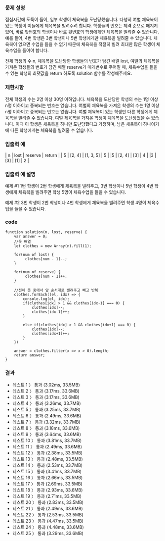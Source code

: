 ### 문제 설명
점심시간에 도둑이 들어, 일부 학생이 체육복을 도난당했습니다. 다행히 여벌 체육복이 있는 학생이 이들에게 체육복을 빌려주려 합니다. 학생들의 번호는 체격 순으로 매겨져 있어, 바로 앞번호의 학생이나 바로 뒷번호의 학생에게만 체육복을 빌려줄 수 있습니다. 예를 들어, 4번 학생은 3번 학생이나 5번 학생에게만 체육복을 빌려줄 수 있습니다. 체육복이 없으면 수업을 들을 수 없기 때문에 체육복을 적절히 빌려 최대한 많은 학생이 체육수업을 들어야 합니다.

전체 학생의 수 n, 체육복을 도난당한 학생들의 번호가 담긴 배열 lost, 여벌의 체육복을 가져온 학생들의 번호가 담긴 배열 reserve가 매개변수로 주어질 때, 체육수업을 들을 수 있는 학생의 최댓값을 return 하도록 solution 함수를 작성해주세요.

### 제한사항
전체 학생의 수는 2명 이상 30명 이하입니다.
체육복을 도난당한 학생의 수는 1명 이상 n명 이하이고 중복되는 번호는 없습니다.
여벌의 체육복을 가져온 학생의 수는 1명 이상 n명 이하이고 중복되는 번호는 없습니다.
여벌 체육복이 있는 학생만 다른 학생에게 체육복을 빌려줄 수 있습니다.
여벌 체육복을 가져온 학생이 체육복을 도난당했을 수 있습니다. 이때 이 학생은 체육복을 하나만 도난당했다고 가정하며, 남은 체육복이 하나이기에 다른 학생에게는 체육복을 빌려줄 수 없습니다.

### 입출력 예
| n |	lost | reserve | return |
| 5 | [2, 4] | [1, 3, 5] | 5    |
|5 | [2, 4] | [3] | 4           |
|3 | [3] | [1] | 2              |

### 입출력 예 설명
예제 #1
1번 학생이 2번 학생에게 체육복을 빌려주고, 3번 학생이나 5번 학생이 4번 학생에게 체육복을 빌려주면 학생 5명이 체육수업을 들을 수 있습니다.

예제 #2
3번 학생이 2번 학생이나 4번 학생에게 체육복을 빌려주면 학생 4명이 체육수업을 들을 수 있습니다.

### code
~~~
function solution(n, lost, reserve) {
    var answer = 0;
    //옷 배열
    let clothes = new Array(n).fill(1);

    for(num of lost) {
         clothes[num - 1]--;
    }
    
    for(num of reserve) {
         clothes[num - 1]++;
    }
    
    //전체 옷 중에서 앞 순서대로 빌려주고 빼고 반복
    clothes.forEach((el, idx) => {
        console.log(el, idx);
        if(clothes[idx] > 1 && clothes[idx-1] === 0) {
            clothes[idx]--;
            clothes[idx-1]++;
        }
        
        else if(clothes[idx] > 1 && clothes[idx+1] === 0) {
            clothes[idx]--;
            clothes[idx+1]++;
        }
    })

    answer = clothes.filter(x => x > 0).length;
    return answer;
}
~~~

### 결과

- 테스트 1 〉	통과 (3.02ms, 33.5MB)
- 테스트 2 〉	통과 (3.17ms, 33.6MB)
- 테스트 3 〉	통과 (3.17ms, 33.6MB)
- 테스트 4 〉	통과 (3.26ms, 33.7MB)
- 테스트 5 〉	통과 (3.25ms, 33.7MB)
- 테스트 6 〉	통과 (2.49ms, 33.6MB)
- 테스트 7 〉	통과 (3.32ms, 33.7MB)
- 테스트 8 〉	통과 (3.18ms, 33.6MB)
- 테스트 9 〉	통과 (3.64ms, 33.6MB)
- 테스트 10 〉	통과 (3.81ms, 33.7MB)
- 테스트 11 〉	통과 (2.49ms, 33.6MB)
- 테스트 12 〉	통과 (2.38ms, 33.5MB)
- 테스트 13 〉	통과 (2.48ms, 33.5MB)
- 테스트 14 〉	통과 (2.53ms, 33.7MB)
- 테스트 15 〉	통과 (3.41ms, 33.7MB)
- 테스트 16 〉	통과 (2.66ms, 33.5MB)
- 테스트 17 〉	통과 (2.69ms, 33.5MB)
- 테스트 18 〉	통과 (2.93ms, 33.6MB)
- 테스트 19 〉	통과 (2.71ms, 33.5MB)
- 테스트 20 〉	통과 (2.83ms, 33.5MB)
- 테스트 21 〉	통과 (2.49ms, 33.6MB)
- 테스트 22 〉	통과 (2.53ms, 33.5MB)
- 테스트 23 〉	통과 (4.47ms, 33.5MB)
- 테스트 24 〉	통과 (4.48ms, 33.6MB)
- 테스트 25 〉	통과 (3.29ms, 33.6MB)
